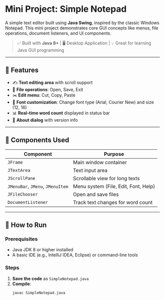 # Mini Project: Simple Notepad


A simple text editor built using **Java Swing**, inspired by the classic Windows Notepad. This mini project demonstrates core GUI concepts like menus, file operations, document listeners, and UI components.

> ✅ Built with **Java 8+** | 🖥️ Desktop Application | 💡 Great for learning Java GUI programming

---

## 📌 Features

- ✍️ **Text editing area** with scroll support
- 📂 **File operations**: Open, Save, Exit
- ✂️ **Edit menu**: Cut, Copy, Paste
- 🎨 **Font customization**: Change font type (Arial, Courier New) and size (12, 16)
- 📊 **Real-time word count** displayed in status bar
- 💬 **About dialog** with version info

---

## 🔧 Components Used

| Component         | Purpose |
|-------------------|--------|
| `JFrame`          | Main window container |
| `JTextArea`       | Text input area |
| `JScrollPane`     | Scrollable view for long texts |
| `JMenuBar`, `JMenu`, `JMenuItem` | Menu system (File, Edit, Font, Help) |
| `JFileChooser`    | Open and save files |
| `DocumentListener`| Track text changes for word count |

---

## 🚀 How to Run

### Prerequisites
- Java JDK 8 or higher installed
- A basic IDE (e.g., IntelliJ IDEA, Eclipse) or command-line tools

### Steps

1. **Save the code** as `SimpleNotepad.java`
2. **Compile**:
   ```bash
   javac SimpleNotepad.java
   ```